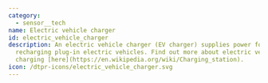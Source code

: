 ```yaml
---
category: 
  - sensor__tech
name: Electric vehicle charger
id: electric_vehicle_charger
description: An electric vehicle charger (EV charger) supplies power for
  recharging plug-in electric vehicles. Find out more about electric vehicle
  charging [here](https://en.wikipedia.org/wiki/Charging_station).
icon: /dtpr-icons/electric_vehicle_charger.svg
---
```

